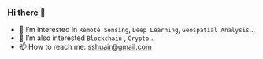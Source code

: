 ### Hi there 👋

- 🌱 I’m interested in `Remote Sensing`, `Deep Learning`, `Geospatial Analysis`...
- :currency_exchange: I’m also interested `Blockchain` , `Crypto`...
- 📫 How to reach me: sshuair@gmail.com
